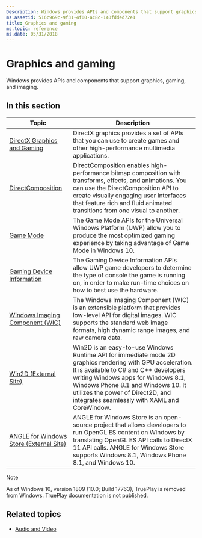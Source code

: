 ```yaml
---
Description: Windows provides APIs and components that support graphics, gaming, and imaging.
ms.assetid: 516c969c-9f31-4f00-ac8c-140fdded72e1
title: Graphics and gaming
ms.topic: reference
ms.date: 05/31/2018
---
```


# Graphics and gaming

Windows provides APIs and components that support graphics, gaming, and imaging.

## In this section

| Topic | Description |
|-|-|
| [DirectX Graphics and Gaming](./directx.md)<br/> | DirectX graphics provides a set of APIs that you can use to create games and other high-performance multimedia applications. <br/> |
| [DirectComposition](./directcomp/directcomposition-portal.md)<br/> | DirectComposition enables high-performance bitmap composition with transforms, effects, and animations. You can use the DirectComposition API to create visually engaging user interfaces that feature rich and fluid animated transitions from one visual to another.<br/> |
| [Game Mode](/previous-versions/windows/desktop/gamemode/game-mode-portal)<br/> | The Game Mode APIs for the Universal Windows Platform (UWP) allow you to produce the most optimized gaming experience by taking advantage of Game Mode in Windows 10.<br/> |
| [Gaming Device Information](/previous-versions/windows/desktop/gamingdvcinfo/gaming-device-information-portal)<br/> | The Gaming Device Information APIs allow UWP game developers to determine the type of console the game is running on, in order to make run-time choices on how to best use the hardware.<br/> |
| [Windows Imaging Component (WIC)](./wic/-wic-lh.md)<br/> | The Windows Imaging Component (WIC) is an extensible platform that provides low-level API for digital images. WIC supports the standard web image formats, high dynamic range images, and raw camera data.<br/> |
| [Win2D (External Site)](https://github.com/Microsoft/Win2D)<br/> | Win2D is an easy-to-use Windows Runtime API for immediate mode 2D graphics rendering with GPU acceleration. It is available to C\# and C++ developers writing Windows apps for Windows 8.1, Windows Phone 8.1 and Windows 10. It utilizes the power of Direct2D, and integrates seamlessly with XAML and CoreWindow.<br/> |
| [ANGLE for Windows Store (External Site)](https://github.com/microsoft/angle/wiki)<br/> | ANGLE for Windows Store is an open-source project that allows developers to run OpenGL ES content on Windows by translating OpenGL ES API calls to DirectX 11 API calls. ANGLE for Windows Store supports Windows 8.1, Windows Phone 8.1, and Windows 10.<br/> |

> [!NOTE]
> As of Windows 10, version 1809 (10.0; Build 17763), TruePlay is removed from Windows. TruePlay documentation is not published.

## Related topics

* [Audio and Video](./audio-and-video.md)
